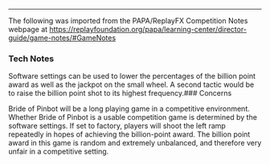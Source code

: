 ***
The following was imported from the PAPA/ReplayFX Competition Notes webpage at https://replayfoundation.org/papa/learning-center/director-guide/game-notes/#GameNotes

### Tech Notes
            
Software settings can be used to lower the percentages of the billion point award as well as the jackpot on the small wheel. A second tactic would be to raise the billion point shot to its highest frequency.### Concerns
            
Bride of Pinbot will be a long playing game in a competitive environment. Whether Bride of Pinbot is a usable competition game is determined by the software settings. If set to factory, players will shoot the left ramp repeatedly in hopes of achieving the billion-point award. The billion point award in this game is random and extremely unbalanced, and therefore very unfair in a competitive setting.